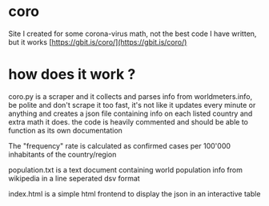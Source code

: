 # coro
Site I created for some corona-virus math, not the best code I have written, but it works
[https://gbit.is/coro/](https://gbit.is/coro/)


# how does it work ?

coro.py is a scraper and it collects and parses info from worldmeters.info, be polite and don't scrape it too fast, it's not like it updates every minute or anything and creates a json file containing info on each listed country and extra math it does. the code is heavily commented and should be able to function as its own documentation 

The "frequency" rate is calculated as confirmed cases per 100'000 inhabitants of the country/region


population.txt is a text document containing world population info from wikipedia in a line seperated dsv format

index.html is a simple html frontend to display the json in an interactive table
